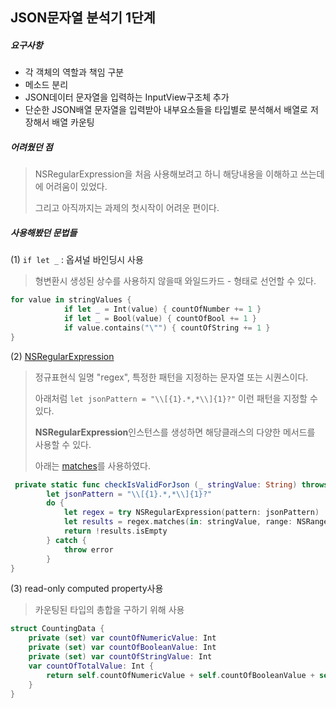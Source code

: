 ## JSON문자열 분석기 1단계



##### 요구사항 

* 각 객체의 역할과 책임 구분
* 메소드 분리
* JSON데이터 문자열을 입력하는 InputView구조체 추가
* 단순한 JSON배열 문자열을 입력받아 내부요소들을 타입별로 분석해서 배열로 저장해서 배열 카운팅



##### 어려웠던 점

> NSRegularExpression을 처음 사용해보려고 하니 해당내용을 이해하고 쓰는데에 어려움이 있었다.
>
> 그리고 아직까지는 과제의 첫시작이 어려운 편이다.



##### 사용해봤던 문법들

(1) `if let _` : 옵셔널 바인딩시 사용

> 형변환시 생성된 상수를 사용하지 않을때 와일드카드 *-* 형태로 선언할 수 있다.

```swift
for value in stringValues {
            if let _ = Int(value) { countOfNumber += 1 }
            if let _ = Bool(value) { countOfBool += 1 }
            if value.contains("\"") { countOfString += 1 }
}
```



(2) [NSRegularExpression](https://developer.apple.com/documentation/foundation/nsregularexpression) 

> 정규표현식 일명 "regex", 특정한 패턴을 지정하는 문자열 또는 시퀀스이다.
>
> 아래처럼 `let jsonPattern = "\\[{1}.*,*\\]{1}?"`  이런 패턴을 지정할 수 있다.
>
> **NSRegularExpression**인스턴스를 생성하면 해당클래스의 다양한 메서드를 사용할 수 있다.
>
> 아래는 [matches](https://developer.apple.com/documentation/foundation/nsregularexpression/1412446-matches)를 사용하였다.

```swift
 private static func checkIsValidForJson (_ stringValue: String) throws -> Bool{
        let jsonPattern = "\\[{1}.*,*\\]{1}?"
        do {
            let regex = try NSRegularExpression(pattern: jsonPattern)
            let results = regex.matches(in: stringValue, range: NSRange(location: 0, length: stringValue.count))
            return !results.isEmpty
        } catch {
            throw error
        }
}
```



(3) read-only computed property사용

> 카운팅된 타입의 총합을 구하기 위해 사용

```swift
struct CountingData {
    private (set) var countOfNumericValue: Int
    private (set) var countOfBooleanValue: Int
    private (set) var countOfStringValue: Int
    var countOfTotalValue: Int {
        return self.countOfNumericValue + self.countOfBooleanValue + self.countOfStringValue
    }
}
```